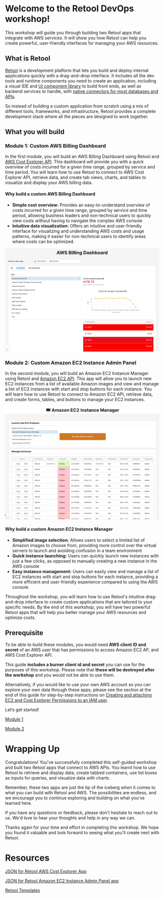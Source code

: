 # Welcome to the Retool DevOps workshop!
This workshop will guide you through building two Retool apps that integrate with AWS services. It will show you how Retool can help you create powerful, user-friendly interfaces for managing your AWS resources.

## What is Retool

[Retool](https://retool.com/) is a development platform that lets you build and deploy internal applications quickly with a drag-and-drop interface. It includes all the dev tools and runtime components you need to create an application, including a visual IDE and [UI component library](https://retool.com/components) to build front ends, as well as backend services to handle, with [native connectors for most databases and APIs](https://retool.com/integrations/). 

So instead of building a custom application from scratch using a mix of different tools, frameworks, and infrastructure, Retool provides a complete development stack where all the pieces are designed to work together.

## What you will build

### Module 1: Custom AWS Billing Dashboard

In the first module, you will build an AWS Billing Dashboard using Retool and [AWS Cost Explorer API](https://docs.aws.amazon.com/cost-management/latest/userguide/ce-api.html). This dashboard will provide you with a quick overview of costs incurred for a given time range, grouped by service and time period. You will learn how to use Retool to connect to AWS Cost Explorer API, retrieve data, and create tab views, charts, and tables to visualize and display your AWS billing data.

#### Why build a custom AWS Billing Dashboard

- **Simple cost overview:** Provides an easy-to-understand overview of costs incurred for a given time range, grouped by service and time period, allowing business leaders and non-technical users to quickly view costs without having to navigate the complex AWS console
- **Intuitive data visualization:** Offers an intuitive and user-friendly interface for visualizing and understanding AWS costs and usage patterns, making it easier for non-technical users to identify areas where costs can be optimized.

![alt_text](images/image7.png "image_tooltip")

### Module 2: Custom Amazon EC2 Instance Admin Panel

In the second module, you will build an Amazon EC2 Instance Manager using Retool and [Amazon EC2 API](https://docs.aws.amazon.com/AWSEC2/latest/APIReference/making-api-requests.html). This app will allow you to launch new EC2 instances from a list of available Amazon images and view and manage a list of EC2 instances with start and stop buttons for each instance. You will learn how to use Retool to connect to Amazon EC2 API, retrieve data, and create forms, tables, and buttons to manage your EC2 instances.

![alt_text](images/image15.png "image_tooltip")

#### Why build a custom Amazon EC2 Instance Manager

- **Simplified image selection:** Allows users to select a limited list of Amazon images to choose from, providing more control over the virtual servers to launch and avoiding confusion in a team environment
- **Quick instance launching:** Users can quickly launch new instances with just a few clicks, as opposed to manually creating a new instance in the AWS console
- **Easy instance management:** Users can easily view and manage a list of EC2 instances with start and stop buttons for each instance, providing a more efficient and user-friendly experience compared to using the AWS console

Throughout the workshop, you will learn how to use Retool's intuitive drag-and-drop interface to create custom applications that are tailored to your specific needs. By the end of this workshop, you will have two powerful Retool apps that will help you better manage your AWS resources and optimize costs.


## Prerequisite

To be able to build these modules, you would need **AWS client ID and secret** of an AWS user that has permissions to access Amazon EC2 AP, and AWS Cost Explorer API.

This guide **includes a burner client id and secret** you can use for the purposes of this workshop. Please note that **these will be destroyed after the workshop** and you would not be able to use them. 

Alternatively, if you would like to use your own AWS account so you can explore your own data through these apps, please see the section at the end of this guide for step-by-step instructions on [Creating and attaching EC2 and Cost Explorer Permissions to an IAM user](/aws-creds.md).

Let’s get started!

[Module 1](/module-1.md)

[Module 2](/module-2.md)

# Wrapping Up

Congratulations! You've successfully completed this self-guided workshop and built two Retool apps that connect to AWS APIs. You learnt how to use Retool to retrieve and display data, create tabbed containers, use list boxes as inputs for queries, and visualize data with charts.

Remember, these two apps are just the tip of the iceberg when it comes to what you can build with Retool and AWS. The possibilities are endless, and we encourage you to continue exploring and building on what you've learned here.

If you have any questions or feedback, please don't hesitate to reach out to us. We'd love to hear your thoughts and help in any way we can.

Thanks again for your time and effort in completing this workshop. We hope you found it valuable and look forward to seeing what you'll create next with Retool.


# Resources

[JSON for Retool AWS Cost Explorer App](https://gist.githubusercontent.com/ajot/6ecab2518cb56e05a21ba8b1ea2c1102/raw/8f614f16819ddbf12017a67a9efa3ff64177be99/retool_aws_cost_explorer_app.json)

[JSON for Retool Amazon EC2 Instance Admin Panel app](https://gist.githubusercontent.com/ajot/e84dff09500d47ba09cd7f5c33e63e6e/raw/3c809237b6fefa2314ab738e6baa62f292cc6eb8/retool_amazon_ec2_instance_admin_panel.json)

[Retool Templates](https://retool.com/templates/)